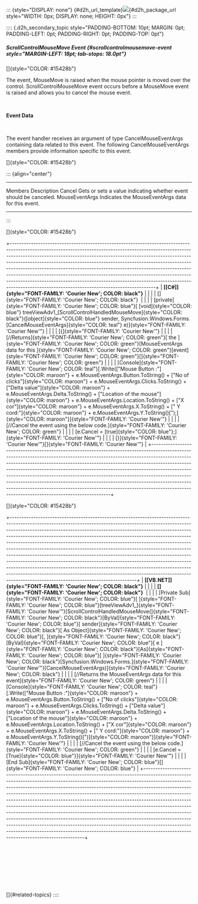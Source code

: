 ::: {style="DISPLAY: none"}
[](ms-xhelp:///?Id=d2h_url_template){#d2h_url_template}![](!package_url!){#d2h_package_url style="WIDTH: 0px; DISPLAY: none; HEIGHT: 0px"}
:::

:::: {.d2h_secondary_topic style="PADDING-BOTTOM: 10pt; MARGIN: 0pt; PADDING-LEFT: 0pt; PADDING-RIGHT: 0pt; PADDING-TOP: 0pt"}
##### ScrollControlMouseMove Event {#scrollcontrolmousemove-event style="MARGIN-LEFT: 18pt; tab-stops: 18.0pt"}

[]{style="COLOR: #15428b"} 

The event, MouseMove is raised when the mouse pointer is moved over the control. ScrollControlMouseMove event occurs before a MouseMove event is raised and allows you to cancel the mouse event.

 

**Event Data**

 

The event handler receives an argument of type CancelMouseEventArgs containing data related to this event. The following CancelMouseEventArgs members provide information specific to this event.

[]{style="COLOR: #15428b"} 

::: {align="center"}
  ---------------- -------------------------------------------------------------------
  Members          Description
  Cancel           Gets or sets a value indicating whether event should be canceled.
  MouseEventArgs   Indicates the MouseEventArgs data for this event.
  ---------------- -------------------------------------------------------------------
:::

[]{style="COLOR: #15428b"} 

+-------------------------------------------------------------------------------------------------------------------------------------------------------------------------------------------------------------------------------------------------------------------------------------------------------------------------------------------------------------------------------------------------------------------------------------------------------------------------------------------------------------------------------------------------------------------------------------------------------------------------------+
| **[\[C#\]]{style="FONT-FAMILY: 'Courier New'; COLOR: black"}**                                                                                                                                                                                                                                                                                                                                                                                                                                                                                                                                                                |
|                                                                                                                                                                                                                                                                                                                                                                                                                                                                                                                                                                                                                               |
| []{style="FONT-FAMILY: 'Courier New'; COLOR: black"}                                                                                                                                                                                                                                                                                                                                                                                                                                                                                                                                                                          |
|                                                                                                                                                                                                                                                                                                                                                                                                                                                                                                                                                                                                                               |
| [private]{style="FONT-FAMILY: 'Courier New'; COLOR: blue"}[ [void]{style="COLOR: blue"} treeViewAdv1\_[ScrollControlHandledMouseMove]{style="COLOR: black"}([object]{style="COLOR: blue"} sender, Syncfusion.Windows.Forms.[CancelMouseEventArgs]{style="COLOR: teal"} e)]{style="FONT-FAMILY: 'Courier New'"}                                                                                                                                                                                                                                                                                                                |
|                                                                                                                                                                                                                                                                                                                                                                                                                                                                                                                                                                                                                               |
| [{]{style="FONT-FAMILY: 'Courier New'"}                                                                                                                                                                                                                                                                                                                                                                                                                                                                                                                                                                                       |
|                                                                                                                                                                                                                                                                                                                                                                                                                                                                                                                                                                                                                               |
| [//Returns]{style="FONT-FAMILY: 'Courier New'; COLOR: green"}[ the ]{style="FONT-FAMILY: 'Courier New'; COLOR: green"}[MouseEventArgs data for this ]{style="FONT-FAMILY: 'Courier New'; COLOR: green"}[event]{style="FONT-FAMILY: 'Courier New'; COLOR: green"}[]{style="FONT-FAMILY: 'Courier New'; COLOR: green"}                                                                                                                                                                                                                                                                                                          |
|                                                                                                                                                                                                                                                                                                                                                                                                                                                                                                                                                                                                                               |
| [Console]{style="FONT-FAMILY: 'Courier New'; COLOR: teal"}[.Write([\"Mouse Button :\"]{style="COLOR: maroon"} + e.MouseEventArgs.Button.ToString() + [\"No of clicks\"]{style="COLOR: maroon"} + e.MouseEventArgs.Clicks.ToString() + [\"Delta value\"]{style="COLOR: maroon"} + e.MouseEventArgs.Delta.ToString() + [\"Location of the mouse\"]{style="COLOR: maroon"} + e.MouseEventArgs.Location.ToString() + [\"X cor\"]{style="COLOR: maroon"} + e.MouseEventArgs.X.ToString() + [\" Y cord:\"]{style="COLOR: maroon"} + e.MouseEventArgs.Y.ToString()[\");]{style="COLOR: maroon"}]{style="FONT-FAMILY: 'Courier New'"} |
|                                                                                                                                                                                                                                                                                                                                                                                                                                                                                                                                                                                                                               |
| [//Cancel the event using the below code.]{style="FONT-FAMILY: 'Courier New'; COLOR: green"}                                                                                                                                                                                                                                                                                                                                                                                                                                                                                                                                  |
|                                                                                                                                                                                                                                                                                                                                                                                                                                                                                                                                                                                                                               |
| [e.Cancel = [true]{style="COLOR: blue"};]{style="FONT-FAMILY: 'Courier New'"}                                                                                                                                                                                                                                                                                                                                                                                                                                                                                                                                                 |
|                                                                                                                                                                                                                                                                                                                                                                                                                                                                                                                                                                                                                               |
| [}]{style="FONT-FAMILY: 'Courier New'"}[]{style="FONT-FAMILY: 'Courier New'"}                                                                                                                                                                                                                                                                                                                                                                                                                                                                                                                                                 |
+-------------------------------------------------------------------------------------------------------------------------------------------------------------------------------------------------------------------------------------------------------------------------------------------------------------------------------------------------------------------------------------------------------------------------------------------------------------------------------------------------------------------------------------------------------------------------------------------------------------------------------+

[]{style="COLOR: #15428b"} 

+-----------------------------------------------------------------------------------------------------------------------------------------------------------------------------------------------------------------------------------------------------------------------------------------------------------------------------------------------------------------------------------------------------------------------------------------------------------------------------------------------------------------------------------------------------------------------------------------------------------------------------------------------------------------------------------------------------------------------------------------------------------------------------------------------------------------------------------------------------------------+
| **[\[VB.NET\]]{style="FONT-FAMILY: 'Courier New'; COLOR: black"}**                                                                                                                                                                                                                                                                                                                                                                                                                                                                                                                                                                                                                                                                                                                                                                                              |
|                                                                                                                                                                                                                                                                                                                                                                                                                                                                                                                                                                                                                                                                                                                                                                                                                                                                 |
| **[]{style="FONT-FAMILY: 'Courier New'; COLOR: black"}**                                                                                                                                                                                                                                                                                                                                                                                                                                                                                                                                                                                                                                                                                                                                                                                                        |
|                                                                                                                                                                                                                                                                                                                                                                                                                                                                                                                                                                                                                                                                                                                                                                                                                                                                 |
| [Private Sub]{style="FONT-FAMILY: 'Courier New'; COLOR: blue"}[ ]{style="FONT-FAMILY: 'Courier New'; COLOR: blue"}[treeViewAdv1\_]{style="FONT-FAMILY: 'Courier New'"}[ScrollControlHandledMouseMove(]{style="FONT-FAMILY: 'Courier New'; COLOR: black"}[ByVal]{style="FONT-FAMILY: 'Courier New'; COLOR: blue"}[ sender]{style="FONT-FAMILY: 'Courier New'; COLOR: black"}[ As Object]{style="FONT-FAMILY: 'Courier New'; COLOR: blue"}[, ]{style="FONT-FAMILY: 'Courier New'; COLOR: black"}[ByVal]{style="FONT-FAMILY: 'Courier New'; COLOR: blue"}[ e ]{style="FONT-FAMILY: 'Courier New'; COLOR: black"}[As]{style="FONT-FAMILY: 'Courier New'; COLOR: blue"}[ ]{style="FONT-FAMILY: 'Courier New'; COLOR: black"}[Syncfusion.Windows.Forms.]{style="FONT-FAMILY: 'Courier New'"}[CancelMouseEventArgs)]{style="FONT-FAMILY: 'Courier New'; COLOR: black"} |
|                                                                                                                                                                                                                                                                                                                                                                                                                                                                                                                                                                                                                                                                                                                                                                                                                                                                 |
| [//Returns the MouseEventArgs data for this event]{style="FONT-FAMILY: 'Courier New'; COLOR: green"}                                                                                                                                                                                                                                                                                                                                                                                                                                                                                                                                                                                                                                                                                                                                                            |
|                                                                                                                                                                                                                                                                                                                                                                                                                                                                                                                                                                                                                                                                                                                                                                                                                                                                 |
| [Console]{style="FONT-FAMILY: 'Courier New'; COLOR: teal"}[.Write([\"Mouse Button :\"]{style="COLOR: maroon"} + e.MouseEventArgs.Button.ToString() + [\"No of clicks\"]{style="COLOR: maroon"} + e.MouseEventArgs.Clicks.ToString() + [\"Delta value\"]{style="COLOR: maroon"} + e.MouseEventArgs.Delta.ToString() + [\"Location of the mouse\"]{style="COLOR: maroon"} + e.MouseEventArgs.Location.ToString() + [\"X cor\"]{style="COLOR: maroon"} + e.MouseEventArgs.X.ToString() + [\" Y cord:\"]{style="COLOR: maroon"} + e.MouseEventArgs.Y.ToString()[\")]{style="COLOR: maroon"}]{style="FONT-FAMILY: 'Courier New'"}                                                                                                                                                                                                                                    |
|                                                                                                                                                                                                                                                                                                                                                                                                                                                                                                                                                                                                                                                                                                                                                                                                                                                                 |
| [//Cancel the event using the below code.]{style="FONT-FAMILY: 'Courier New'; COLOR: green"}                                                                                                                                                                                                                                                                                                                                                                                                                                                                                                                                                                                                                                                                                                                                                                    |
|                                                                                                                                                                                                                                                                                                                                                                                                                                                                                                                                                                                                                                                                                                                                                                                                                                                                 |
| [e.Cancel = [True]{style="COLOR: blue"}]{style="FONT-FAMILY: 'Courier New'"}                                                                                                                                                                                                                                                                                                                                                                                                                                                                                                                                                                                                                                                                                                                                                                                    |
|                                                                                                                                                                                                                                                                                                                                                                                                                                                                                                                                                                                                                                                                                                                                                                                                                                                                 |
| [End Sub]{style="FONT-FAMILY: 'Courier New'; COLOR: blue"}[]{style="FONT-FAMILY: 'Courier New'; COLOR: blue"}                                                                                                                                                                                                                                                                                                                                                                                                                                                                                                                                                                                                                                                                                                                                                   |
+-----------------------------------------------------------------------------------------------------------------------------------------------------------------------------------------------------------------------------------------------------------------------------------------------------------------------------------------------------------------------------------------------------------------------------------------------------------------------------------------------------------------------------------------------------------------------------------------------------------------------------------------------------------------------------------------------------------------------------------------------------------------------------------------------------------------------------------------------------------------+

 

 

 

 

[]{#related-topics}
::::
